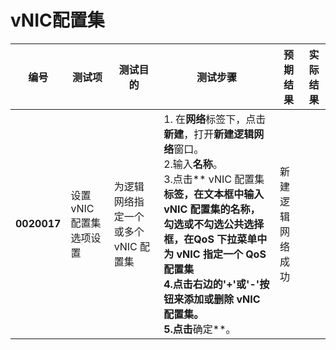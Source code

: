 # vNIC配置集
| **编号** | **测试项** | **测试目的** | **测试步骤** | **预期结果** | **实际结果** |
|--------- | ---------- | ------------ | ------------ | ------------ | ------------ |
|**0020017**|设置 vNIC 配置集选项设置|为逻辑网络指定一个或多个 vNIC 配置集|1. 在**网络**标签下，点击**新建**，打开**新建逻辑网络**窗口。<br/>2.输入**名称**。<br/>3.点击** vNIC 配置集**标签，在文本框中输入 vNIC 配置集的名称，勾选或不勾选公共选择框，在QoS 下拉菜单中为 vNIC 指定一个 QoS 配置集<br/>4.点击右边的'+'或'-'按钮来添加或删除 vNIC 配置集。<br/>5.点击**确定**。|新建逻辑网络成功||
